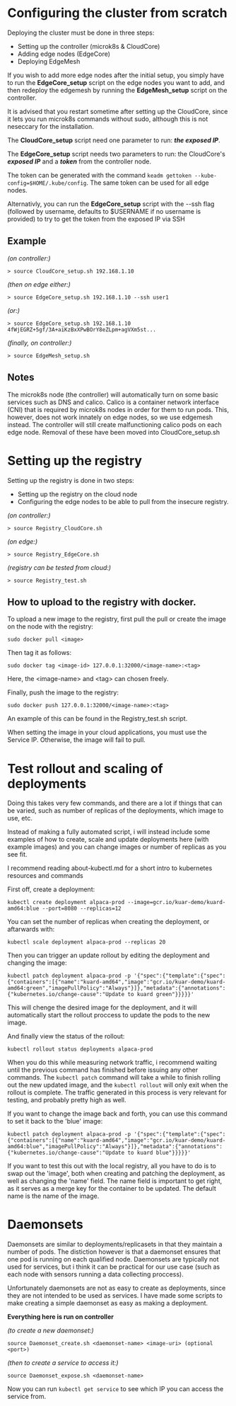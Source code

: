 # Configuring the cluster from scratch

Deploying the cluster must be done in three steps:
- Setting up the controller (microk8s & CloudCore)
- Adding edge nodes (EdgeCore)
- Deploying EdgeMesh

If you wish to add more edge nodes after the initial setup, you simply have to run the **EdgeCore_setup** script on the edge nodes you want to add, and then redeploy the edgemesh by running the **EdgeMesh_setup** script on the controller.

It is advised that you restart sometime after setting up the CloudCore, since it lets you run microk8s commands without sudo, although this is not neseccary for the installation.

The **CloudCore_setup** script need one parameter to run: ***the exposed IP***.

The **EdgeCore_setup** script needs two parameters to run: the CloudCore's ***exposed IP*** and a ***token*** from the controller node.

The token can be generated with the command `keadm gettoken --kube-config=$HOME/.kube/config`. The same token can be used for all edge nodes.

Alternativly, you can run the **EdgeCore_setup** script with the --ssh flag (followed by username, defaults to $USERNAME if no username is provided) to try to get the token from the exposed IP via SSH

## Example
*(on controller:)*

`> source CloudCore_setup.sh 192.168.1.10`

*(then on edge either:)*

`> source EdgeCore_setup.sh 192.168.1.10 --ssh user1`

*(or:)*

`> source EdgeCore_setup.sh 192.168.1.10 4fWjEGRZ+5gf/3A+aiKzBxXPwBOrY8eZLpm+agVXm5st...`

*(finally, on controller:)*

`> source EdgeMesh_setup.sh`

## Notes
The microk8s node (the controller) will automatically turn on some basic services such as DNS and calico.
Calico is a container network interface (CNI) that is required by microk8s nodes in order for them to run pods. This, however, does not work innately on edge nodes, so we use edgemesh instead. The controller will still create malfunctioning calico pods on each edge node. Removal of these have been moved into CloudCore_setup.sh

# Setting up the registry

Setting up the registry is done in two steps:
- Setting up the registry on the cloud node
- Configuring the edge nodes to be able to pull from the insecure registry.

*(on controller:)*

`> source Registry_CloudCore.sh`

*(on edge:)*

`> source Registry_EdgeCore.sh`

*(registry can be tested from cloud:)*

`> source Registry_test.sh` 

## How to upload to the registry with docker.

To upload a new image to the registry, first pull the pull or create the image on the node with the registry:

`sudo docker pull <image>`

Then tag it as follows:

`sudo docker tag <image-id> 127.0.0.1:32000/<image-name>:<tag>`

Here, the \<image-name\> and \<tag\> can chosen freely.


Finally, push the image to the registry:

`sudo docker push 127.0.0.1:32000/<image-name>:<tag>`

An example of this can be found in the Registry_test.sh script.

When setting the image in your cloud applications, you must use the Service IP. Otherwise, the image will fail to pull.

# Test rollout and scaling of deployments

Doing this takes very few commands, and there are a lot if things that can be varied, such as number of replicas of the deployments, which image to use, etc.

Instead of making a fully automated script, i will instead include some examples of how to create, scale and update deployments here (with example images) and you can change images or number of replicas as you see fit.

I recommend reading about-kubectl.md for a short intro to kubernetes resources and commands

First off, create a deployment:

`kubectl create deployment alpaca-prod --image=gcr.io/kuar-demo/kuard-amd64:blue --port=8080 --replicas=12`

You can set the number of replicas when creating the deployment, or aftarwards with:

`kubectl scale deployment alpaca-prod --replicas 20`

Then you can trigger an update rollout by editing the deployment and changing the image:

`kubectl patch deployment alpaca-prod -p '{"spec":{"template":{"spec":{"containers":[{"name":"kuard-amd64","image":"gcr.io/kuar-demo/kuard-amd64:green","imagePullPolicy":"Always"}]},"metadata":{"annotations":{"kubernetes.io/change-cause":"Update to kuard green"}}}}}'` 

This will chenge the desired image for the deployment, and it will automatically start the rollout proccess to update the pods to the new image.

And finally view the status of the rollout:

`kubectl rollout status deployments alpaca-prod`

When you do this while measuring network traffic, i recommend waiting until the previous command has finished before issuing any other commands. The `kubectl patch` command will take a while to finish rolling out the new updated image, and the `kubectl rollout` will only exit when the rollout is complete. The traffic generated in this process is very relevant for testing, and probably pretty high as well.

If you want to change the image back and forth, you can use this command to set it back to the 'blue' image:

`kubectl patch deployment alpaca-prod -p '{"spec":{"template":{"spec":{"containers":[{"name":"kuard-amd64","image":"gcr.io/kuar-demo/kuard-amd64:blue","imagePullPolicy":"Always"}]},"metadata":{"annotations":{"kubernetes.io/change-cause":"Update to kuard blue"}}}}}'`

If you want to test this out with the local registry, all you have to do is to swap out the 'image', both when creating and patching the deployment, as well as changing the 'name' field. The name field is important to get right, as it serves as a merge key for the container to be updated. The default name is the name of the image.

# Daemonsets

Daemonsets are similar to deployments/replicasets in that they maintain a number of pods. The distiction however is that a daemonset ensures that one pod is running on each qualified node. Daemonsets are typically not used for services, but i think it can be practical for our use case (such as each node with sensors running a data collecting proccess).

Unfortunately daemonsets are not as easy to create as deployments, since they are not intended to be used as services. I have made some scripts to make creating a simple daemonset as easy as making a deployment.

**Everything here is run on controller**

*(to create a new daemonset:)*

`source Daemonset_create.sh <daemonset-name> <image-uri> (optional <port>)`

*(then to create a service to access it:)*

`source Daemonset_expose.sh <daemonset-name>`

Now you can run `kubectl get service` to see which IP you can access the service from.
